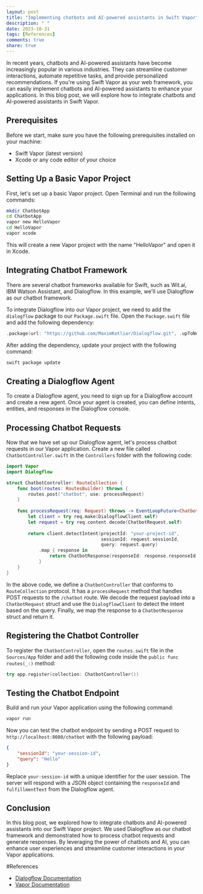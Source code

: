 ```yaml
---
layout: post
title: "Implementing chatbots and AI-powered assistants in Swift Vapor"
description: " "
date: 2023-10-31
tags: [References]
comments: true
share: true
---
```


In recent years, chatbots and AI-powered assistants have become increasingly popular in various industries. They can streamline customer interactions, automate repetitive tasks, and provide personalized recommendations. If you're using Swift Vapor as your web framework, you can easily implement chatbots and AI-powered assistants to enhance your applications. In this blog post, we will explore how to integrate chatbots and AI-powered assistants in Swift Vapor.

## Prerequisites

Before we start, make sure you have the following prerequisites installed on your machine:

- Swift Vapor (latest version)
- Xcode or any code editor of your choice

## Setting Up a Basic Vapor Project

First, let's set up a basic Vapor project. Open Terminal and run the following commands:

```bash
mkdir ChatbotApp
cd ChatbotApp
vapor new HelloVapor
cd HelloVapor
vapor xcode
```

This will create a new Vapor project with the name "HelloVapor" and open it in Xcode.

## Integrating Chatbot Framework

There are several chatbot frameworks available for Swift, such as Wit.ai, IBM Watson Assistant, and Dialogflow. In this example, we'll use Dialogflow as our chatbot framework.

To integrate Dialogflow into our Vapor project, we need to add the `dialogflow` package to our `Package.swift` file. Open the `Package.swift` file and add the following dependency:

```swift
.package(url: "https://github.com/MaximKotliar/Dialogflow.git", .upToNextMajor(from: "0.17.0"))
```

After adding the dependency, update your project with the following command:

```bash
swift package update
```

## Creating a Dialogflow Agent

To create a Dialogflow agent, you need to sign up for a Dialogflow account and create a new agent. Once your agent is created, you can define intents, entities, and responses in the Dialogflow console.

## Processing Chatbot Requests

Now that we have set up our Dialogflow agent, let's process chatbot requests in our Vapor application. Create a new file called `ChatbotController.swift` in the `Controllers` folder with the following code:

```swift
import Vapor
import Dialogflow

struct ChatbotController: RouteCollection {
    func boot(routes: RoutesBuilder) throws {
        routes.post("chatbot", use: processRequest)
    }
    
    func processRequest(req: Request) throws -> EventLoopFuture<ChatbotResponse> {
        let client = try req.make(DialogflowClient.self)
        let request = try req.content.decode(ChatbotRequest.self)
        
        return client.detectIntent(projectId: "your-project-id",
                                   sessionId: request.sessionId,
                                   query: request.query)
            .map { response in
                return ChatbotResponse(responseId: response.responseId, fulfillmentText: response.fulfillmentText)
            }
    }
}
```

In the above code, we define a `ChatbotController` that conforms to `RouteCollection` protocol. It has a `processRequest` method that handles POST requests to the `/chatbot` route. We decode the request payload into a `ChatbotRequest` struct and use the `DialogflowClient` to detect the intent based on the query. Finally, we map the response to a `ChatbotResponse` struct and return it.

## Registering the Chatbot Controller

To register the `ChatbotController`, open the `routes.swift` file in the `Sources/App` folder and add the following code inside the `public func routes(_:)` method:

```swift
try app.register(collection: ChatbotController())
```

## Testing the Chatbot Endpoint

Build and run your Vapor application using the following command:

```bash
vapor run
```

Now you can test the chatbot endpoint by sending a POST request to `http://localhost:8080/chatbot` with the following payload:

```json
{
    "sessionId": "your-session-id",
    "query": "Hello"
}
```

Replace `your-session-id` with a unique identifier for the user session. The server will respond with a JSON object containing the `responseId` and `fulfillmentText` from the Dialogflow agent.

## Conclusion

In this blog post, we explored how to integrate chatbots and AI-powered assistants into our Swift Vapor project. We used Dialogflow as our chatbot framework and demonstrated how to process chatbot requests and generate responses. By leveraging the power of chatbots and AI, you can enhance user experiences and streamline customer interactions in your Vapor applications.

#References
- [Dialogflow Documentation](https://cloud.google.com/dialogflow/docs)
- [Vapor Documentation](https://docs.vapor.codes)